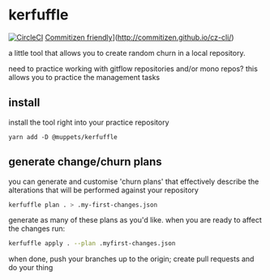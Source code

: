 # kerfuffle

[![CircleCI](https://circleci.com/gh/csaxton/kerfuffle.svg?style=svg)](https://circleci.com/gh/csaxton/kerfuffle) [Commitizen friendly](https://img.shields.io/badge/commitizen-friendly-brightgreen.svg)](http://commitizen.github.io/cz-cli/)

a little tool that allows you to create random churn in a local repository.

need to practice working with gitflow repositories and/or mono repos? this allows you to practice the management tasks

## install

install the tool right into your practice repository

`yarn add -D @muppets/kerfuffle`

## generate change/churn plans

you can generate and customise 'churn plans' that effectively describe the alterations that will be performed against your repository

```bash
kerfuffle plan . > .my-first-changes.json
```

generate as many of these plans as you'd like. when you are ready to affect the changes run:

```bash
kerfuffle apply . --plan .myfirst-changes.json
```

when done, push your branches up to the origin; create pull requests and do your thing
